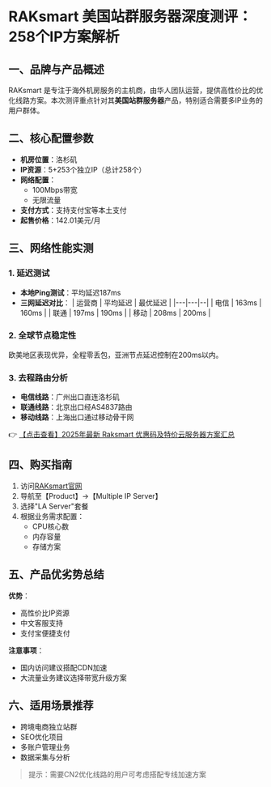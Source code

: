 # RAKsmart 美国站群服务器深度测评：258个IP方案解析

## 一、品牌与产品概述
RAKsmart 是专注于海外机房服务的主机商，由华人团队运营，提供高性价比的优化线路方案。本次测评重点针对其**美国站群服务器**产品，特别适合需要多IP业务的用户群体。

## 二、核心配置参数
- **机房位置**：洛杉矶
- **IP资源**：5+253个独立IP（总计258个）
- **网络配置**：
  - 100Mbps带宽
  - 无限流量
- **支付方式**：支持支付宝等本土支付
- **起售价格**：142.01美元/月

## 三、网络性能实测
### 1. 延迟测试
- **本地Ping测试**：平均延迟187ms
- **三网延迟对比**：
  | 运营商 | 平均延迟 | 最优延迟 |
  |---|---|--|
  | 电信 | 163ms | 160ms |
  | 联通 | 197ms | 190ms |
  | 移动 | 208ms | 200ms |

### 2. 全球节点稳定性
欧美地区表现优异，全程零丢包，亚洲节点延迟控制在200ms以内。

### 3. 去程路由分析
- **电信线路**：广州出口直连洛杉矶
- **联通线路**：北京出口经AS4837路由
- **移动线路**：上海出口通过移动骨干网

👉 [【点击查看】2025年最新 Raksmart 优惠码及特价云服务器方案汇总](https://bit.ly/raksmart)

## 四、购买指南
1. 访问[RAKsmart官网](https://bit.ly/raksmart)
2. 导航至【Product】→【Multiple IP Server】
3. 选择"LA Server"套餐
4. 根据业务需求配置：
   - CPU核心数
   - 内存容量
   - 存储方案

## 五、产品优劣势总结
**优势**：
- 高性价比IP资源
- 中文客服支持
- 支付宝便捷支付

**注意事项**：
- 国内访问建议搭配CDN加速
- 大流量业务建议选择带宽升级方案

## 六、适用场景推荐
- 跨境电商独立站群
- SEO优化项目
- 多账户管理业务
- 数据采集与分析

> 提示：需要CN2优化线路的用户可考虑搭配专线加速方案
